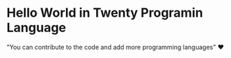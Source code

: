 # Hello World in Twenty Programin Language

"You can contribute to the code and add more programming languages" ❤️
